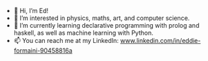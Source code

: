 - 👋 Hi, I’m Ed! 
- 👀 I’m interested in physics, maths, art, and computer science.
- 🌱 I’m currently learning declarative programming with prolog and haskell, as well as machine learning with Python.
- 📫 You can reach me at my LinkedIn: www.linkedin.com/in/eddie-formaini-90458816a

<!---
eformaini/eformaini is a ✨ special ✨ repository because its `README.md` (this file) appears on your GitHub profile.
You can click the Preview link to take a look at your changes.
--->
